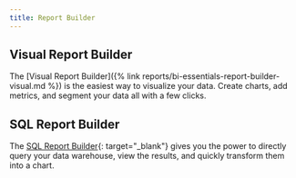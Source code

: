```yaml
---
title: Report Builder
---
```


## Visual Report Builder

The [Visual Report Builder]({% link reports/bi-essentials-report-builder-visual.md %}) is the easiest way to visualize your data. Create charts, add metrics, and segment your data all with a few clicks.

## SQL Report Builder

The [SQL Report Builder][1]{: target="_blank"} gives you the power to directly query your data warehouse, view the results, and quickly transform them into a chart.

[1]: https://support.magento.com/hc/en-us/articles/360016504112-Using-the-SQL-Report-Builder
